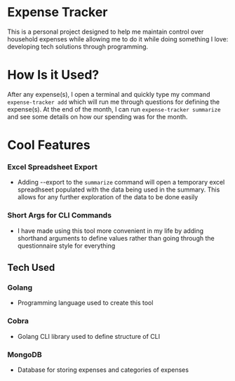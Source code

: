 # Expense Tracker

This is a personal project designed to help me maintain control over household expenses while allowing me to do it while doing something I love: developing tech solutions through programming.

# How Is it Used?
After any expense(s), I open a terminal and quickly type my command `expense-tracker add` which will run me through questions for defining the expense(s). At the end of the month, I can run `expense-tracker summarize` and see some details on how our spending was for the month.

# Cool Features
### Excel Spreadsheet Export
* Adding --export to the `summarize` command will open a temporary excel spreadhseet populated with the data being used in the summary. This allows for any further exploration of the data to be done easily
### Short Args for CLI Commands
* I have made using this tool more convenient in my life by adding shorthand arguments to define values rather than going through the questionnaire style for everything

## Tech Used
### Golang
* Programming language used to create this tool
### Cobra
* Golang CLI library used to define structure of CLI
### MongoDB
* Database for storing expenses and categories of expenses